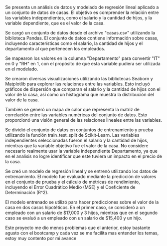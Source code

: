 Se presenta un análisis de datos y modelado de regresión lineal aplicado a un conjunto de datos de casas. El objetivo es comprender la relación entre las variables independientes, como el salario y la cantidad de hijos, y la variable dependiente, que es el valor de la casa.

Se cargó un conjunto de datos desde el archivo "casas.csv" utilizando la biblioteca Pandas. El conjunto de datos contiene información sobre casas, incluyendo características como el salario, la cantidad de hijos y el departamento al que pertenecen los empleados.

Se mapearon los valores en la columna "Departamento" para convertir "IT" en 0 y "RH" en 1, con el propósito de que esta variable pudiera ser utilizada en el modelado.

Se crearon diversas visualizaciones utilizando las bibliotecas Seaborn y Matplotlib para explorar las relaciones entre las variables. Esto incluyó gráficos de dispersión que comparan el salario y la cantidad de hijos con el valor de la casa, así como un histograma que muestra la distribución del valor de la casa.

También se generó un mapa de calor que representa la matriz de correlación entre las variables numéricas del conjunto de datos. Esto proporcionó una visión general de las relaciones lineales entre las variables.

Se dividió el conjunto de datos en conjuntos de entrenamiento y prueba utilizando la función train_test_split de Scikit-Learn. Las variables independientes seleccionadas fueron el salario y la cantidad de hijos, mientras que la variable objetivo fue el valor de la casa. No considere necesario realmente usar la variable independiente Departamento, ya que en el analisis no logre identificar que este tuviera un impacto en el precio de la casa.

Se creó un modelo de regresión lineal y se entrenó utilizando los datos de entrenamiento. El modelo fue evaluado mediante la predicción de valores en el conjunto de prueba y el cálculo de métricas de rendimiento, incluyendo el Error Cuadrático Medio (MSE) y el Coeficiente de Determinación (R^2).

El modelo entrenado se utilizó para hacer predicciones sobre el valor de la casa en dos casos hipotéticos. En el primer caso, se consideró a un empleado con un salario de $17,000 y 3 hijos, mientras que en el segundo caso se evaluó a un empleado con un salario de $15,400 y un hijo. 

Este proyecto me dio menos problemas que el anterior, estoy bastante agusto con el bootcamp y cada vez se me facilita mas entender los temas, estoy muy contento por mi avance
